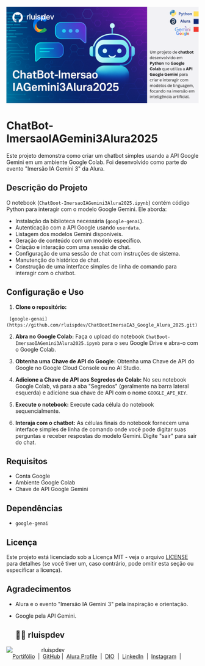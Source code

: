 
![Template rluipdev](rluispdev(1).png)

# ChatBot-ImersaoIAGemini3Alura2025

Este projeto demonstra como criar um chatbot simples usando a API Google Gemini em um ambiente Google Colab. Foi desenvolvido como parte do evento "Imersão IA Gemini 3" da Alura.

## Descrição do Projeto

O notebook (`ChatBoot-ImersaoIAGemini3Alura2025.ipynb`) contém código Python para interagir com o modelo Google Gemini. Ele aborda:

- Instalação da biblioteca necessária (`google-genai`).
- Autenticação com a API Google usando `userdata`.
- Listagem dos modelos Gemini disponíveis.
- Geração de conteúdo com um modelo específico.
- Criação e interação com uma sessão de chat.
- Configuração de uma sessão de chat com instruções de sistema.
- Manutenção do histórico de chat.
- Construção de uma interface simples de linha de comando para interagir com o chatbot.

## Configuração e Uso

1.  **Clone o repositório:**

```
 [google-genai](https://github.com/rluispdev/ChatBootImersaIA3_Google_Alura_2025.git)
 ```

2.  **Abra no Google Colab:** Faça o upload do notebook `ChatBoot-ImersaoIAGemini3Alura2025.ipynb` para o seu Google Drive e abra-o com o Google Colab.

3.  **Obtenha uma Chave de API do Google:** Obtenha uma Chave de API do Google no Google Cloud Console ou no AI Studio.

4.  **Adicione a Chave de API aos Segredos do Colab:** No seu notebook Google Colab, vá para a aba "Segredos" (geralmente na barra lateral esquerda) e adicione sua chave de API com o nome `GOOGLE_API_KEY`.

5.  **Execute o notebook:** Execute cada célula do notebook sequencialmente.

6.  **Interaja com o chatbot:** As células finais do notebook fornecem uma interface simples de linha de comando onde você pode digitar suas perguntas e receber respostas do modelo Gemini. Digite "sair" para sair do chat.

## Requisitos

- Conta Google
- Ambiente Google Colab
- Chave de API Google Gemini

## Dependências

- `google-genai`



## Licença

Este projeto está licenciado sob a Licença MIT - veja o arquivo [LICENSE](LICENSE) para detalhes (se você tiver um, caso contrário, pode omitir esta seção ou especificar a licença).

## Agradecimentos

- Alura e o evento "Imersão IA Gemini 3" pela inspiração e orientação.
- Google pela API Gemini.

  ## 👨‍💻 rluispdev
<p>
    <img 
      align=left 
      margin=10 
      width=80 
      src="https://avatars.githubusercontent.com/u/128305083?s=96&v=4"
    />
    <p>&nbsp&nbsp&nbsprluispdev<br>
    &nbsp&nbsp&nbsp
     <a href="https://rluispdev.github.io/portifolio/" target="_blank"> Portifólio</a>
&nbsp;|&nbsp;
    <a href="https://github.com/rluispdev" target="_blank">
    GitHub</a>&nbsp;|&nbsp;
     <a href="https://cursos.alura.com.br/user/rluisp" target="_blank"> Alura Profile</a>
&nbsp;|&nbsp;
       <a href="https://www.dio.me/users/rluispdev" target="_blank">DIO</a>
&nbsp;|&nbsp;      
    <a href="https://www.linkedin.com/in/rafael-luis-gonzaga-b11634186/" target="_blank">LinkedIn</a>
&nbsp;|&nbsp;
    <a href="https://www.instagram.com/rluispdevs?igsh=cnoxenpmaHY1amE0&utm_source=qr" target="_blank">
    Instagram</a>
&nbsp;|&nbsp;</p>
</p>
<br/><br/>
<p>
